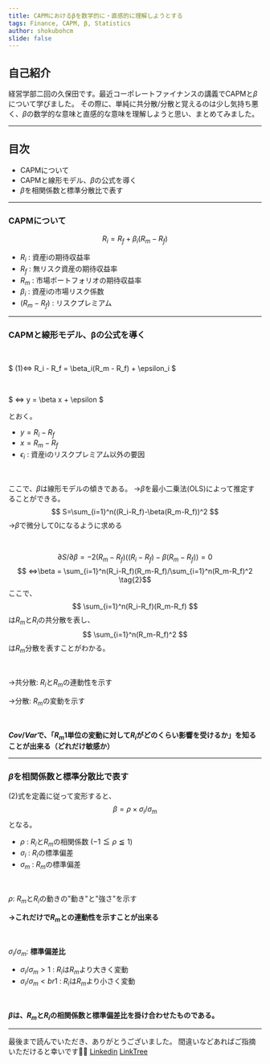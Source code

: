 ```yaml
---
title: CAPMにおけるβを数学的に・直感的に理解しようとする
tags: Finance, CAPM, β, Statistics
author: shokubohcm
slide: false
---
```


## 自己紹介

経営学部二回の久保田です。最近コーポレートファイナンスの講義でCAPMと$\beta$について学びました。
その際に、単純に共分散/分散と覚えるのは少し気持ち悪く、$\beta$の数学的な意味と直感的な意味を理解しようと思い、まとめてみました。

---

## 目次

- CAPMについて
- CAPMと線形モデル、$β$の公式を導く
- $β$を相関係数と標準分散比で表す

---

### CAPMについて

$$ R_i = R_f + \beta_i(R_m - R_f) \tag{1}$$

- $R_i$ : 資産iの期待収益率
- $R_f$ : 無リスク資産の期待収益率
- $R_m$ : 市場ポートフォリオの期待収益率
- $\beta_i$ : 資産iの市場リスク係数
- $(R_m - R_f)$ : リスクプレミアム

---

### CAPMと線形モデル、βの公式を導く

</br>

$ (1)⇔ R_i - R_f = \beta_i(R_m - R_f) + \epsilon_i $

</br>

$ ⇔ y = \beta x + \epsilon $

とおく。

- $y = R_i - R_f$
- $x = R_m - R_f$
- $\epsilon_i$ : 資産iのリスクプレミアム以外の要因

</br>

ここで、$\beta$は線形モデルの傾きである。
→$β$を最小二乗法(OLS)によって推定することができる。
$$ S=\sum_{i=1}^n((R_i-R_f)-\beta(R_m-R_f))^2 $$
→$β$で微分して$0$になるように求める

</br>

$$ \partial S/\partial \beta = -2 (R_m-R_f)((R_i-R_f)-\beta(R_m-R_f))=0 $$
$$ ⇔\beta = \sum_{i=1}^n(R_i-R_f)(R_m-R_f)/\sum_{i=1}^n(R_m-R_f)^2 \tag{2}$$
ここで、
$$  \sum_{i=1}^n(R_i-R_f)(R_m-R_f) $$は$R_m$と$R_i$の共分散を表し、
$$ \sum_{i=1}^n(R_m-R_f)^2 $$ は$R_m$分散を表すことがわかる。

</br>

→共分散: $R_i$と$R_m$の連動性を示す

→分散: $R_m$の変動を示す

</br>

**$Cov/Var$で、「$R_m$1単位の変動に対して$R_i$がどのくらい影響を受けるか」を知ることが出来る（どれだけ敏感か）**

---

### $β$を相関係数と標準分散比で表す

(2)式を定義に従って変形すると、
$$ \beta = \rho\times\sigma_i/\sigma_m $$
となる。

- $\rho$ : $R_i$と$R_m$の相関係数 ($-1 \leqq \rho \leqq 1$)
- $\sigma_i$ : $R_i$の標準偏差
- $\sigma_m$ : $R_m$の標準偏差

</br>

$\rho$: $R_m$と$R_i$の動きの"動き"と"強さ"を示す

**→これだけで$R_m$との連動性を示すことが出来る**

</br>

$\sigma_i/\sigma_m$: **標準偏差比**

- $\sigma_i/\sigma_m > 1$ : $R_i$は$R_m$より大きく変動
- $\sigma_i/\sigma_m <br 1$ : $R_i$は$R_m$より小さく変動

</br>

**$β$は、$R_m$と$R_i$の相関係数と標準偏差比を掛け合わせたものである。**

---
最後まで読んでいただき、ありがとうございました。
間違いなどあればご指摘いただけると幸いです🙇‍♂️
[Linkedin](https://www.linkedin.com/in/shokubohcm/)
[LinkTree](https://linktr.ee/shokubohcm)
